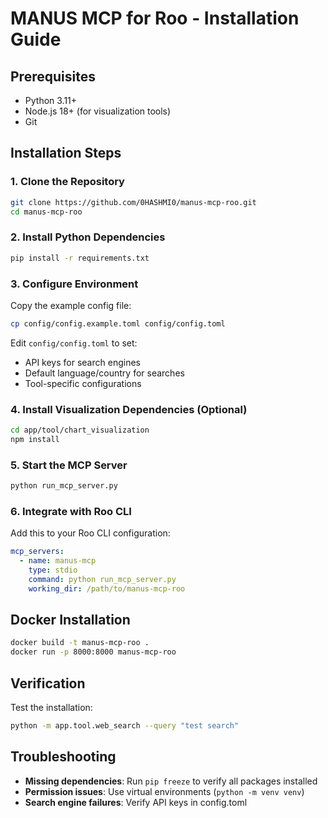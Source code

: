 # MANUS MCP for Roo - Installation Guide

## Prerequisites
- Python 3.11+
- Node.js 18+ (for visualization tools)
- Git

## Installation Steps

### 1. Clone the Repository
```bash
git clone https://github.com/0HASHMI0/manus-mcp-roo.git
cd manus-mcp-roo
```

### 2. Install Python Dependencies
```bash
pip install -r requirements.txt
```

### 3. Configure Environment
Copy the example config file:
```bash
cp config/config.example.toml config/config.toml
```

Edit `config/config.toml` to set:
- API keys for search engines
- Default language/country for searches
- Tool-specific configurations

### 4. Install Visualization Dependencies (Optional)
```bash
cd app/tool/chart_visualization
npm install
```

### 5. Start the MCP Server
```bash
python run_mcp_server.py
```

### 6. Integrate with Roo CLI
Add this to your Roo CLI configuration:
```yaml
mcp_servers:
  - name: manus-mcp
    type: stdio
    command: python run_mcp_server.py
    working_dir: /path/to/manus-mcp-roo
```

## Docker Installation
```bash
docker build -t manus-mcp-roo .
docker run -p 8000:8000 manus-mcp-roo
```

## Verification
Test the installation:
```bash
python -m app.tool.web_search --query "test search"
```

## Troubleshooting
- **Missing dependencies**: Run `pip freeze` to verify all packages installed
- **Permission issues**: Use virtual environments (`python -m venv venv`)
- **Search engine failures**: Verify API keys in config.toml
